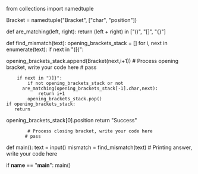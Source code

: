 from collections import namedtuple

Bracket = namedtuple("Bracket", ["char", "position"])


def are_matching(left, right):
    return (left + right) in ["()", "[]", "{}"]


def find_mismatch(text):
    opening_brackets_stack = []
    for i, next in enumerate(text):
        if next in "([{":

opening_brackets_stack.append(Bracket(next,i+1))
            # Process opening bracket, write your code here
           # pass

        if next in ")]}":
            if not opening_brackets_stack or not
          are_matching(opening_brackets_stack[-1].char,next):
                return i+1
            opening_brackets_stack.pop()
    if opening_brackets_stack:
       return
opening_brackets_stack[0].position
    return "Success"
            
          
            # Process closing bracket, write your code here
           # pass


def main():
    text = input()
    mismatch = find_mismatch(text)
    # Printing answer, write your code here


if __name__ == "__main__":
    main()
